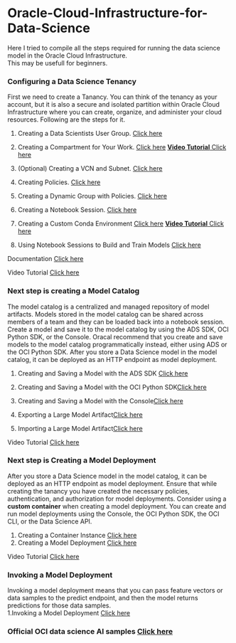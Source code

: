 # Oracle-Cloud-Infrastructure-for-Data-Science
Here I tried to compile all the steps required for running the data science model in the Oracle Cloud Infrastructure.\
This may be usefull for beginners.

### Configuring a Data Science Tenancy

First we need to create a Tanancy.  You can think of the tenancy as your account,
but it is also a secure and isolated partition within Oracle Cloud Infrastructure where you can create, 
organize, and administer your cloud resources. Following are the steps for it.

1. Creating a Data Scientists User Group. [Click here](https://docs.oracle.com/en-us/iaas/data-science/using/model-ads-save.htm#model-ads-save)

2. Creating a Compartment for Your Work. [Click here](https://docs.oracle.com/en-us/iaas/Content/Identity/compartments/To_create_a_compartment.htm)  [**Video Tutorial** Click here](https://www.youtube.com/watch?v=lqwchN7uH7g) 

3. (Optional) Creating a VCN and Subnet. [Click here](https://docs.oracle.com/en-us/iaas/Content/Network/Tasks/create_subnet.htm)

4. Creating Policies. [Click here](https://docs.oracle.com/en-us/iaas/Content/Identity/policymgmt/managingpolicies_topic-To_create_a_policy.htm)

5. Creating a Dynamic Group with Policies. [Click here](https://docs.oracle.com/en-us/iaas/Content/Identity/dynamicgroups/To_create_a_dynamic_group.htm)

6. Creating a Notebook Session. [Click here](https://docs.oracle.com/en-us/iaas/data-science/using/create-notebook-sessions.htm)

7. Creating a Custom Conda Environment [Click here](https://docs.oracle.com/en-us/iaas/data-science/using/conda_create_conda_env.htm) [**Video Tutorial** Click here](https://www.youtube.com/watch?v=5gGXE0Pe0ZY&list=PLKCk3OyNwIzv6CWMhvqSB_8MLJIZdO80L&index=6) 

8. Using Notebook Sessions to Build and Train Models  [Click here](https://docs.oracle.com/en-us/iaas/data-science/using/use-notebook-sessions.htm)

Documentation [Click here](https://docs.oracle.com/en-us/iaas/data-science/data-science-tutorial/get-started.htm)

Video Tutorial [Click here](https://www.youtube.com/watch?v=8LRQzPUwWzI&list=PLKCk3OyNwIzv6CWMhvqSB_8MLJIZdO80L&index=2)


### Next step is creating a Model Catalog
The model catalog is a centralized and managed repository of model artifacts. 
Models stored in the model catalog can be shared across members of a team and they can be loaded back into a notebook session.
Create a model and save it to the model catalog by using the ADS SDK, OCI Python SDK, or the Console.
Oracal recommend that you create and save models to the model catalog programmatically instead, either using ADS or the OCI Python SDK.
After you store a Data Science model in the model catalog, it can be deployed as an HTTP endpoint as model deployment.

1. Creating and Saving a Model with the ADS SDK [Click here](https://docs.oracle.com/en-us/iaas/data-science/using/model-ads-save.htm#model-ads-save) 

   
2. Creating and Saving a Model with the OCI Python SDK[Click here](https://docs.oracle.com/en-us/iaas/data-science/using/save-python-sdk.htm#save_python_sdk) 

   
3. Creating and Saving a Model with the Console[Click here](https://docs.oracle.com/en-us/iaas/data-science/using/model-console-save.htm#create-models) 


4. Exporting a Large Model Artifact[Click here](https://docs.oracle.com/en-us/iaas/data-science/using/large-model-artifact-export.htm#large-model-artifact-export) 

 
5. Importing a Large Model Artifact[Click here](https://docs.oracle.com/en-us/iaas/data-science/using/large-model-artifact-import.htm#large-model-artifact-export)

Video Tutorial [Click here](https://www.youtube.com/watch?v=WqjGz7Xckrs&list=PLKCk3OyNwIzv6CWMhvqSB_8MLJIZdO80L&index=12)

### Next step is Creating a Model Deployment
After you store a Data Science model in the model catalog, it can be deployed as an HTTP endpoint as model deployment.
Ensure that while creating the tanancy you have created the necessary policies, authentication, and authorization for model deployments.
Consider using a **custom container** when creating a model deployment.
You can create and run model deployments using the Console, the OCI Python SDK, the OCI CLI, or the Data Science API.

1. Creating a Container Instance [Click here](https://docs.oracle.com/en-us/iaas/data-science/using/models-about.htm)
2. Creating a Model Deployment  [Click here](https://docs.oracle.com/en-us/iaas/data-science/using/model_dep_create.htm)

Video Tutorial [Click here](https://www.youtube.com/watch?v=fBrD226vFl4&list=PLKCk3OyNwIzv6CWMhvqSB_8MLJIZdO80L&index=7)


### Invoking a Model Deployment
Invoking a model deployment means that you can pass feature vectors or data samples to the predict endpoint, and then the model returns predictions for those data samples.\
1.Invoking a Model Deployment [Click here](https://docs.oracle.com/en-us/iaas/data-science/using/model-dep-invoke.htm)


### Official OCI data science AI samples [Click here](https://github.com/oracle-samples/oci-data-science-ai-samples/tree/main)



